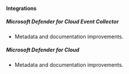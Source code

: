 
#### Integrations

##### Microsoft Defender for Cloud Event Collector

- Metadata and documentation improvements.

##### Microsoft Defender for Cloud

- Metadata and documentation improvements.
